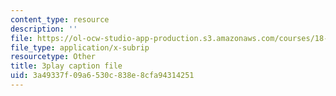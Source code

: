 ```yaml
---
content_type: resource
description: ''
file: https://ol-ocw-studio-app-production.s3.amazonaws.com/courses/18-01sc-single-variable-calculus-fall-2010/3a49337f09a6530c838e8cfa94314251_1RLctDS2hUQ.vtt
file_type: application/x-subrip
resourcetype: Other
title: 3play caption file
uid: 3a49337f-09a6-530c-838e-8cfa94314251
---
```

